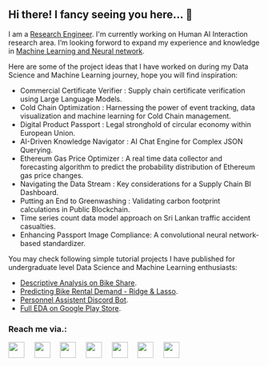 ## Hi there! I fancy seeing you here... 👋

I am a [Research Engineer](https://www.indeed.com/career-advice/finding-a-job/research-engineers). I'm currently working on Human AI Interaction research area. I’m looking forword to expand my experience and knowledge in [Machine Learning and Neural network](https://www.ibm.com/cloud/learn/machine-learning).

Here are some of the project ideas that I have worked on during my Data Science and Machine Learning journey, hope you will find inspiration:

- Commercial Certificate Verifier : Supply chain certificate verification using Large Language Models.
- Cold Chain Optimization : Harnessing the power of event tracking, data visualization and machine learning for Cold Chain management.
- Digital Product Passport : Legal stronghold of circular economy within European Union.
- AI-Driven Knowledge Navigator : AI Chat Engine for Complex JSON Querying.
- Ethereum Gas Price Optimizer : A real time data collector and forecasting algorithm to predict the probability distribution of Ethereum gas price changes.
- Navigating the Data Stream : Key considerations for a Supply Chain BI Dashboard.
- Putting an End to Greenwashing : Validating carbon footprint calculations in Public Blockchain.
- Time series count data model approach on Sri Lankan traffic accident casualties.
- Enhancing Passport Image Compliance: A convolutional neural network-based standardizer.

You may check following simple tutorial projects I have published for undergraduate level Data Science and Machine Learning enthusiasts:

 - [Descriptive Analysis on Bike Share](https://www.kaggle.com/code/st4035s12942/descriptive-analysis-on-bike-share/notebook).
 - [Predicting Bike Rental Demand - Ridge & Lasso](https://www.kaggle.com/code/st4035s12942/predicting-bike-rental-demand-ridge-lasso/notebook).
 - [Personnel Assistent Discord Bot](https://replit.com/@Pro59/PA-program#main.py).
 - [Full EDA on Google Play Store](https://www.kaggle.com/code/st4035s12942/full-eda-on-google-play-store).


### Reach me via.: 
<a href = "https://www.linkedin.com/in/pramuditha-rajadasa-es/"><img height = "32" width = "32" src="https://img1.gimm.io/assets/social/96/native/8/linkedin.png"></a>   &nbsp; &nbsp; <a href = "https://discordapp.com/users/1005034665276616734"><img height = "32" width = "32" src = "https://img1.gimm.io/assets/social/96/native/8/discord.png"></a> &nbsp; &nbsp; <a href = "https://twitter.com/PramudithaHR"><img height = "32" width = "32" src = "https://img1.gimm.io/assets/social/96/native/8/x.png"></a> &nbsp; &nbsp; <a href = "https://www.instagram.com/raja_pixel/"><img height = "32" width = "32" src = "https://img1.gimm.io/assets/social/96/native/8/instagram.png"></a> &nbsp; &nbsp; <a href = "https://www.facebook.com/profile.php?id=100067635674865&mibextid=ZbWKwL"><img height = "32" width = "32" src = "https://img1.gimm.io/assets/social/96/native/8/facebook.png"></a> &nbsp; &nbsp; <a href = "https://medium.com/@pramudithar"><img height = "32" width = "32" src = "https://img1.gimm.io/assets/social/96/native/8/medium.png"></a> &nbsp; &nbsp; <a href = "https://t.me/ph95R"><img height = "32" width = "32" src = "https://img1.gimm.io/assets/social/96/native/8/telegram.png"></a>

